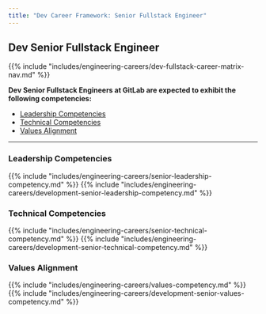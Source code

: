 ```yaml
---
title: "Dev Career Framework: Senior Fullstack Engineer"
---
```


## Dev Senior Fullstack Engineer
  
{{% include "includes/engineering-careers/dev-fullstack-career-matrix-nav.md" %}}

**Dev Senior Fullstack Engineers at GitLab are expected to exhibit the following competencies:**

- [Leadership Competencies](#leadership-competencies)
- [Technical Competencies](#technical-competencies)
- [Values Alignment](#values-alignment)

---

### Leadership Competencies

{{% include "includes/engineering-careers/senior-leadership-competency.md" %}}
{{% include "includes/engineering-careers/development-senior-leadership-competency.md" %}}

### Technical Competencies

{{% include "includes/engineering-careers/senior-technical-competency.md" %}}
{{% include "includes/engineering-careers/development-senior-technical-competency.md" %}}

###  Values Alignment

{{% include "includes/engineering-careers/values-competency.md" %}}
{{% include "includes/engineering-careers/development-senior-values-competency.md" %}}
